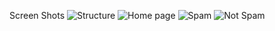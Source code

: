 Screen Shots
![Structure](https://github.com/user-attachments/assets/dccd1e72-5fdb-44bd-8329-e8508a5d0ccb)
![Home page](https://github.com/user-attachments/assets/c04e4893-92a4-475b-96b0-0f8685b2afab)
![Spam](https://github.com/user-attachments/assets/6d3dba69-07e7-4f0c-9d16-15dec4273c5b)
![Not Spam](https://github.com/user-attachments/assets/ee449f8e-3bca-4029-9a13-eb68b0361e6a)

